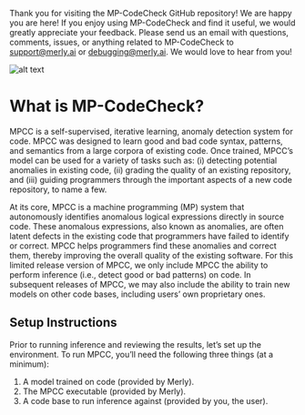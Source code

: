 Thank you for visiting the MP-CodeCheck GitHub repository! We are happy you are here! If you enjoy using MP-CodeCheck and find it useful, we would greatly appreciate your feedback. Please send us an email with questions, comments, issues, or anything related to MP-CodeCheck to support@merly.ai or debugging@merly.ai. We would love to hear from you!

![alt text](https://media-exp1.licdn.com/dms/image/C4D0BAQEnOGFgvBPPXQ/company-logo_200_200/0/1649871676108?e=2147483647&v=beta&t=7Y_hfEZuVYKRw9upbFFEJ4POshxe_JGl3EhGJDpVvgg "Merly")

# What is MP-CodeCheck?
MPCC is a self-supervised, iterative learning, anomaly detection system for code. MPCC was designed to learn good and bad code syntax, patterns, and semantics from a large corpora of existing code. Once trained, MPCC’s model can be used for a variety of tasks such as: (i) detecting potential anomalies in existing code,
(ii) grading the quality of an existing repository, and (iii) guiding programmers through the important aspects of a new code
repository, to name a few.

At its core, MPCC is a machine programming (MP) system that autonomously identifies anomalous logical expressions directly
in source code. These anomalous expressions, also known as anomalies, are often latent defects in the existing code that
programmers have failed to identify or correct. MPCC helps programmers find these anomalies and correct them, thereby
improving the overall quality of the existing software. For this limited release version of MPCC, we only include MPCC the
ability to perform inference (i.e., detect good or bad patterns) on code. In subsequent releases of MPCC, we may also include
the ability to train new models on other code bases, including users’ own proprietary ones.

## Setup Instructions
Prior to running inference and reviewing the results, let’s set up the environment. To run MPCC, you’ll need the following three
things (at a minimum):
1. A model trained on code (provided by Merly).
2. The MPCC executable (provided by Merly).
3. A code base to run inference against (provided by you, the user).

